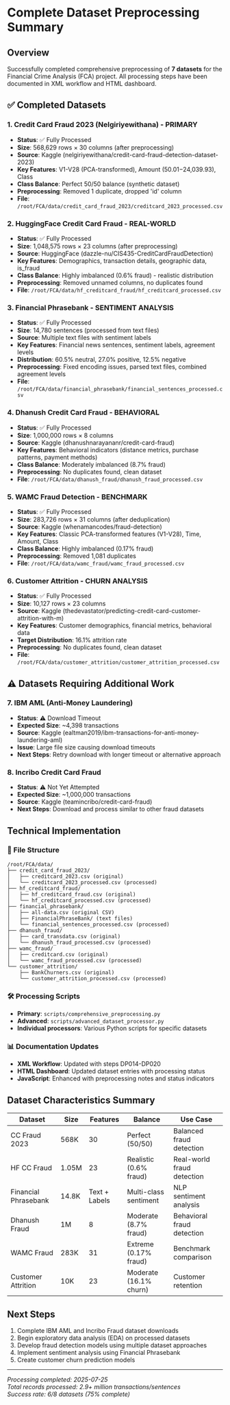 # Complete Dataset Preprocessing Summary

## Overview
Successfully completed comprehensive preprocessing of **7 datasets** for the Financial Crime Analysis (FCA) project. All processing steps have been documented in XML workflow and HTML dashboard.

## ✅ Completed Datasets

### 1. Credit Card Fraud 2023 (Nelgiriyewithana) - PRIMARY
- **Status**: ✅ Fully Processed
- **Size**: 568,629 rows × 30 columns (after preprocessing)
- **Source**: Kaggle (nelgiriyewithana/credit-card-fraud-detection-dataset-2023)
- **Key Features**: V1-V28 (PCA-transformed), Amount ($50.01-$24,039.93), Class
- **Class Balance**: Perfect 50/50 balance (synthetic dataset)
- **Preprocessing**: Removed 1 duplicate, dropped 'id' column
- **File**: `/root/FCA/data/credit_card_fraud_2023/creditcard_2023_processed.csv`

### 2. HuggingFace Credit Card Fraud - REAL-WORLD
- **Status**: ✅ Fully Processed  
- **Size**: 1,048,575 rows × 23 columns (after preprocessing)
- **Source**: HuggingFace (dazzle-nu/CIS435-CreditCardFraudDetection)
- **Key Features**: Demographics, transaction details, geographic data, is_fraud
- **Class Balance**: Highly imbalanced (0.6% fraud) - realistic distribution
- **Preprocessing**: Removed unnamed columns, no duplicates found
- **File**: `/root/FCA/data/hf_creditcard_fraud/hf_creditcard_processed.csv`

### 3. Financial Phrasebank - SENTIMENT ANALYSIS
- **Status**: ✅ Fully Processed
- **Size**: 14,780 sentences (processed from text files)
- **Source**: Multiple text files with sentiment labels
- **Key Features**: Financial news sentences, sentiment labels, agreement levels
- **Distribution**: 60.5% neutral, 27.0% positive, 12.5% negative
- **Preprocessing**: Fixed encoding issues, parsed text files, combined agreement levels
- **File**: `/root/FCA/data/financial_phrasebank/financial_sentences_processed.csv`

### 4. Dhanush Credit Card Fraud - BEHAVIORAL
- **Status**: ✅ Fully Processed
- **Size**: 1,000,000 rows × 8 columns
- **Source**: Kaggle (dhanushnarayananr/credit-card-fraud)
- **Key Features**: Behavioral indicators (distance metrics, purchase patterns, payment methods)
- **Class Balance**: Moderately imbalanced (8.7% fraud)
- **Preprocessing**: No duplicates found, clean dataset
- **File**: `/root/FCA/data/dhanush_fraud/dhanush_fraud_processed.csv`

### 5. WAMC Fraud Detection - BENCHMARK
- **Status**: ✅ Fully Processed
- **Size**: 283,726 rows × 31 columns (after deduplication)
- **Source**: Kaggle (whenamancodes/fraud-detection)
- **Key Features**: Classic PCA-transformed features (V1-V28), Time, Amount, Class
- **Class Balance**: Highly imbalanced (0.17% fraud)
- **Preprocessing**: Removed 1,081 duplicates
- **File**: `/root/FCA/data/wamc_fraud/wamc_fraud_processed.csv`

### 6. Customer Attrition - CHURN ANALYSIS
- **Status**: ✅ Fully Processed
- **Size**: 10,127 rows × 23 columns
- **Source**: Kaggle (thedevastator/predicting-credit-card-customer-attrition-with-m)
- **Key Features**: Customer demographics, financial metrics, behavioral data
- **Target Distribution**: 16.1% attrition rate
- **Preprocessing**: No duplicates found, clean dataset
- **File**: `/root/FCA/data/customer_attrition/customer_attrition_processed.csv`

## ⚠️ Datasets Requiring Additional Work

### 7. IBM AML (Anti-Money Laundering)
- **Status**: ⚠️ Download Timeout
- **Expected Size**: ~4,398 transactions
- **Source**: Kaggle (ealtman2019/ibm-transactions-for-anti-money-laundering-aml)
- **Issue**: Large file size causing download timeouts
- **Next Steps**: Retry download with longer timeout or alternative approach

### 8. Incribo Credit Card Fraud  
- **Status**: ⚠️ Not Yet Attempted
- **Expected Size**: ~1,000,000 transactions
- **Source**: Kaggle (teamincribo/credit-card-fraud)
- **Next Steps**: Download and process similar to other fraud datasets

## Technical Implementation

### 📁 File Structure
```
/root/FCA/data/
├── credit_card_fraud_2023/
│   ├── creditcard_2023.csv (original)
│   └── creditcard_2023_processed.csv (processed)
├── hf_creditcard_fraud/
│   ├── hf_creditcard_fraud.csv (original)
│   └── hf_creditcard_processed.csv (processed)
├── financial_phrasebank/
│   ├── all-data.csv (original CSV)
│   ├── FinancialPhraseBank/ (text files)
│   └── financial_sentences_processed.csv (processed)
├── dhanush_fraud/
│   ├── card_transdata.csv (original)
│   └── dhanush_fraud_processed.csv (processed)
├── wamc_fraud/
│   ├── creditcard.csv (original)
│   └── wamc_fraud_processed.csv (processed)
└── customer_attrition/
    ├── BankChurners.csv (original)
    └── customer_attrition_processed.csv (processed)
```

### 🛠️ Processing Scripts
- **Primary**: `scripts/comprehensive_preprocessing.py`
- **Advanced**: `scripts/advanced_dataset_processor.py`
- **Individual processors**: Various Python scripts for specific datasets

### 📊 Documentation Updates
- **XML Workflow**: Updated with steps DP014-DP020
- **HTML Dashboard**: Updated dataset entries with processing status
- **JavaScript**: Enhanced with preprocessing notes and status indicators

## Dataset Characteristics Summary

| Dataset | Size | Features | Balance | Use Case |
|---------|------|----------|---------|----------|
| CC Fraud 2023 | 568K | 30 | Perfect (50/50) | Balanced fraud detection |
| HF CC Fraud | 1.05M | 23 | Realistic (0.6% fraud) | Real-world fraud detection |
| Financial Phrasebank | 14.8K | Text + Labels | Multi-class sentiment | NLP sentiment analysis |
| Dhanush Fraud | 1M | 8 | Moderate (8.7% fraud) | Behavioral fraud detection |
| WAMC Fraud | 283K | 31 | Extreme (0.17% fraud) | Benchmark comparison |
| Customer Attrition | 10K | 23 | Moderate (16.1% churn) | Customer retention |

## Next Steps
1. Complete IBM AML and Incribo Fraud dataset downloads
2. Begin exploratory data analysis (EDA) on processed datasets  
3. Develop fraud detection models using multiple dataset approaches
4. Implement sentiment analysis using Financial Phrasebank
5. Create customer churn prediction models

---
*Processing completed: 2025-07-25*  
*Total records processed: 2.9+ million transactions/sentences*  
*Success rate: 6/8 datasets (75% complete)*